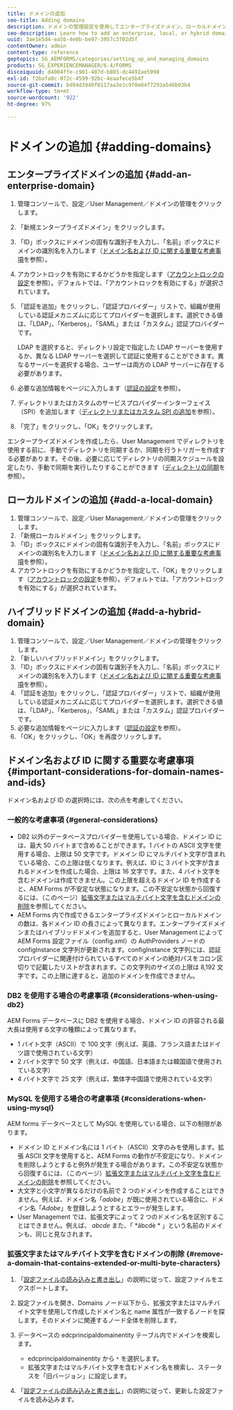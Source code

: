 ```yaml
---
title: ドメインの追加
seo-title: Adding domains
description: ドメインの管理設定を使用してエンタープライズドメイン、ローカルドメイン、またはハイブリッドドメインを追加する方法と、ドメイン名と ID に関する一般的な考慮事項について説明します。
seo-description: Learn how to add an enterprise, local, or hybrid domain using Domain Management settings and general considerations for domain names and IDs.
uuid: 3ae1e5d4-ea5b-4e0b-be97-3957c3702d5f
contentOwner: admin
content-type: reference
geptopics: SG_AEMFORMS/categories/setting_up_and_managing_domains
products: SG_EXPERIENCEMANAGER/6.4/FORMS
discoiquuid: d4004ffe-c981-487d-b803-dc4492ae5998
exl-id: f2bafa0c-072c-4599-92bc-4eaafece5b4f
source-git-commit: bd94d3949f0117aa3e1c9f0e84f7293a5d6b03b4
workflow-type: tm+mt
source-wordcount: '922'
ht-degree: 97%

---
```


# ドメインの追加 {#adding-domains}

## エンタープライズドメインの追加 {#add-an-enterprise-domain}

1. 管理コンソールで、設定／User Management／ドメインの管理をクリックします。
1. 「新規エンタープライズドメイン」をクリックします。
1. 「ID」ボックスにドメインの固有な識別子を入力し、「名前」ボックスにドメインの識別名を入力します（[ドメイン名および ID に関する重要な考慮事項](adding-domains.md#important-considerations-for-domain-names-and-ids)を参照）。
1. アカウントロックを有効にするかどうかを指定します（[アカウントロックの設定](/help/forms/using/admin-help/configure-account-locking-settings.md#configure-account-locking-settings)を参照）。デフォルトでは、「アカウントロックを有効にする」が選択されています。
1. 「認証を追加」をクリックし、「認証プロバイダー」リストで、組織が使用している認証メカニズムに応じてプロバイダーを選択します。選択できる値は、「LDAP」、「Kerberos」、「SAML」または「カスタム」認証プロバイダーです。

   LDAP を選択すると、ディレクトリ設定で指定した LDAP サーバーを使用するか、異なる LDAP サーバーを選択して認証に使用することができます。異なるサーバーを選択する場合、ユーザーは両方の LDAP サーバーに存在する必要があります。

1. 必要な追加情報をページに入力します（[認証の設定](/help/forms/using/admin-help/configuring-authentication-providers.md#authentication-settings)を参照）。
1. ディレクトリまたはカスタムのサービスプロバイダーインターフェイス（SPI）を追加します（[ディレクトリまたはカスタム SPI の追加](/help/forms/using/admin-help/configuring-directories.md#adding-directories-or-custom-spis)を参照）。
1. 「完了」をクリックし、「OK」をクリックします。

エンタープライズドメインを作成したら、User Management でディレクトリを使用する前に、手動でディレクトリを同期するか、同期を行うトリガーを作成する必要があります。その後、必要に応じてディレクトリの同期スケジュールを設定したり、手動で同期を実行したりすることができます（[ディレクトリの同期](/help/forms/using/admin-help/synchronizing-directories.md#synchronizing-directories)を参照）。

## ローカルドメインの追加 {#add-a-local-domain}

1. 管理コンソールで、設定／User Management／ドメインの管理をクリックします。
1. 「新規ローカルドメイン」をクリックします。
1. 「ID」ボックスにドメインの固有な識別子を入力し、「名前」ボックスにドメインの識別名を入力します（[ドメイン名および ID に関する重要な考慮事項](adding-domains.md#important-considerations-for-domain-names-and-ids)を参照）。
1. アカウントロックを有効にするかどうかを指定して、「OK」をクリックします（[アカウントロックの設定](/help/forms/using/admin-help/configure-account-locking-settings.md#configure-account-locking-settings)を参照）。デフォルトでは、「アカウントロックを有効にする」が選択されています。

## ハイブリッドドメインの追加 {#add-a-hybrid-domain}

1. 管理コンソールで、設定／User Management／ドメインの管理をクリックします。
1. 「新しいハイブリッドドメイン」をクリックします。
1. 「ID」ボックスにドメインの固有な識別子を入力し、「名前」ボックスにドメインの識別名を入力します（[ドメイン名および ID に関する重要な考慮事項](adding-domains.md#important-considerations-for-domain-names-and-ids)を参照）。
1. 「認証を追加」をクリックし、「認証プロバイダー」リストで、組織が使用している認証メカニズムに応じてプロバイダーを選択します。選択できる値は、「LDAP」、「Kerberos」、「SAML」または「カスタム」認証プロバイダーです。
1. 必要な追加情報をページに入力します（[認証の設定](/help/forms/using/admin-help/configuring-authentication-providers.md#authentication-settings)を参照）。
1. 「OK」をクリックし、「OK」を再度クリックします。

## ドメイン名および ID に関する重要な考慮事項 {#important-considerations-for-domain-names-and-ids}

ドメイン名および ID の選択時には、次の点を考慮してください。

### 一般的な考慮事項 {#general-considerations}

* DB2 以外のデータベースプロバイダーを使用している場合、ドメイン ID には、最大 50 バイトまで含めることができます。1 バイトの ASCII 文字を使用する場合、上限は 50 文字です。ドメイン ID にマルチバイト文字が含まれている場合、この上限は低くなります。例えば、ID に 3 バイト文字が含まれるドメインを作成した場合、上限は 16 文字です。また、4 バイト文字を含むドメインは作成できません。この上限を超えるドメイン ID を作成すると、AEM Forms が不安定な状態になります。この不安定な状態から回復するには、（このページ）[拡張文字またはマルチバイト文字を含むドメインの削除](adding-domains.md#remove-a-domain-that-contains-extended-or-multi-byte-characters)を参照してください。
* AEM Forms 内で作成できるエンタープライズドメインとローカルドメインの数は、各ドメイン ID の長さによって異なります。エンタープライズドメインまたはハイブリッドドメインを追加すると、User Management によって AEM Forms 設定ファイル（config.xml）の AuthProviders ノードの configInstance 文字列が更新されます。configInstance 文字列には、認証プロバイダーに関連付けられているすべてのドメインの絶対パスをコロン区切りで記載したリストが含まれます。この文字列のサイズの上限は 8,192 文字です。この上限に達すると、追加のドメインを作成できません。

### DB2 を使用する場合の考慮事項 {#considerations-when-using-db2}

AEM Forms データベースに DB2 を使用する場合、ドメイン ID の許容される最大長は使用する文字の種類によって異なります。

* 1 バイト文字（ASCII）で 100 文字（例えば、英語、フランス語またはドイツ語で使用されている文字） 
* 2 バイト文字で 50 文字（例えば、中国語、日本語または韓国語で使用されている文字）
* 4 バイト文字で 25 文字（例えば、繁体字中国語で使用されている文字）

### MySQL を使用する場合の考慮事項 {#considerations-when-using-mysql}

AEM forms データベースとして MySQL を使用している場合、以下の制限があります。

* ドメイン ID とドメイン名には 1 バイト（ASCII）文字のみを使用します。拡張 ASCII 文字を使用すると、AEM Forms の動作が不安定になり、ドメインを削除しようとすると例外が発生する場合があります。この不安定な状態から回復するには、（このページ）[拡張文字またはマルチバイト文字を含むドメインの削除](adding-domains.md#remove-a-domain-that-contains-extended-or-multi-byte-characters)を参照してください。
* 大文字と小文字が異なるだけの名前で 2 つのドメインを作成することはできません。例えば、ドメイン名「*adobe*」が既に使用されている場合に、ドメイン名「*Adobe*」を登録しようとするとエラーが発生します。
* User Management では、拡張文字によって 2 つのドメイン名を区別することはできません。例えば、 *abcde* また、「 *âbcdè * 」という名前のドメインも、同じと見なされます。

### 拡張文字またはマルチバイト文字を含むドメインの削除 {#remove-a-domain-that-contains-extended-or-multi-byte-characters}

1. 「[設定ファイルの読み込みと書き出し](/help/forms/using/admin-help/importing-exporting-configuration-file.md#importing-and-exporting-the-configuration-file)」の説明に従って、設定ファイルをエクスポートします。
1. 設定ファイルを開き、Domains ノード以下から、拡張文字またはマルチバイト文字を使用して作成したドメイン名と name 属性が一致するノードを探します。そのドメインに関連するノード全体を削除します。
1. データベースの edcprincipaldomainentity テーブル内でドメインを検索します。

   * edcprincipaldomainentity から `*` を選択します。
   * 拡張文字またはマルチバイト文字を含むドメイン名を検索し、ステータスを「旧バージョン」に設定します。

1. 「[設定ファイルの読み込みと書き出し](/help/forms/using/admin-help/importing-exporting-configuration-file.md#importing-and-exporting-the-configuration-file)」の説明に従って、更新した設定ファイルを読み込みます。
